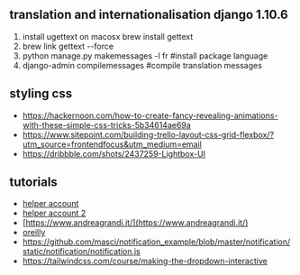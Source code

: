 ## translation and internationalisation django 1.10.6
1. install ugettext on macosx brew install gettext
2. brew link gettext --force
3. python manage.py makemessages -l fr #install package language
4. django-admin compilemessages #compile translation messages

## styling css
* https://hackernoon.com/how-to-create-fancy-revealing-animations-with-these-simple-css-tricks-5b34614ae69a
* https://www.sitepoint.com/building-trello-layout-css-grid-flexbox/?utm_source=frontendfocus&utm_medium=email
* https://dribbble.com/shots/2437259-Lightbox-UI

## tutorials
* [helper account](https://thinkster.io/django-angularjs-tutorial)
* [helper account 2](http://blog.kevinastone.com/getting-started-with-django-rest-framework-and-angularjs.html)
* [https://www.andreagrandi.it/](https://www.andreagrandi.it/)
* [oreilly](https://www.safaribooksonline.com/library/view/lightweight-django/9781491946275/ch04.html)
* https://github.com/masci/notification_example/blob/master/notification/static/notification/notification.js
* https://tailwindcss.com/course/making-the-dropdown-interactive
